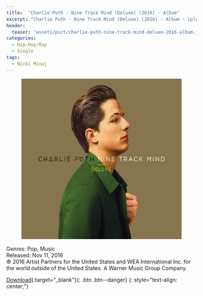 ```yaml
---
title:  "Charlie Puth - Nine Track Mind (Deluxe) (2016) - Album"
excerpt: "Charlie Puth - Nine Track Mind (Deluxe) (2016) - Album - iplustify."
header:
  teaser: "assets/pict/charlie-puth-nine-track-mind-deluxe-2016-album.jpg"
categories: 
  - Hip-Hop/Rap
  - Single
tags:
  - Nicki Minaj
---
```


<figure class="align-center">
  <img src="/assets/pict/charlie-puth-nine-track-mind-deluxe-2016-album.jpg" alt="Charlie Puth - Nine Track Mind (Deluxe) (2016) - Album">
</figure> 
Genres: Pop, Music 
<br>Released: Nov 11, 2016 
<br>℗ 2016 Artist Partners for the United States and WEA International Inc. for the world outside of the United States. A Warner Music Group Company.
  

[Download](http://zipansion.com/1cods){:target="_blank"}{: .btn .btn--danger}
{: style="text-align: center;"}


